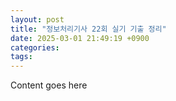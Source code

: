 ```yaml
---
layout: post
title: "정보처리기사 22회 실기 기출 정리"
date: 2025-03-01 21:49:19 +0900
categories: 
tags: 
---
```


Content goes here
